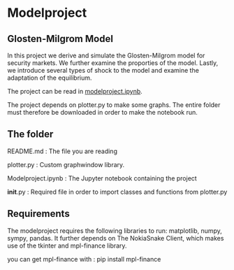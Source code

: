 # Modelproject

## Glosten-Milgrom Model
In this project we derive and simulate the Glosten-Milgrom model for security markets. We further examine the proporties of the model. 
Lastly, we introduce several types of shock to the model and examine the adaptation of the equilibrium. 

The project can be read in [modelproject.ipynb](modelproject.ipynb). 

The project depends on plotter.py to make some graphs. The entire folder must therefore be downloaded in order to make the notebook run.


## The folder

README.md	           : The file you are reading

plotter.py		   : Custom graphwindow library. 

Modelproject.ipynb	   : The Jupyter notebook containing the project

__init__.py		   : Required file in order to import classes and functions from plotter.py


## Requirements
The modelproject requires the following libraries to run: matplotlib, numpy, sympy, pandas. It further depends on The NokiaSnake Client, 
which makes use of the tkinter and mpl-finance library.

you can get mpl-finance with : pip install mpl-finance



